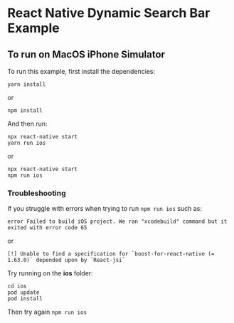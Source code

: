 # React Native Dynamic Search Bar Example

## To run on MacOS iPhone Simulator

To run this example, first install the dependencies:

```
yarn install
```
or
```
npm install
```

And then run:

```
npx react-native start
yarn run ios
```
or
```
npx react-native start
npm run ios
```


### Troubleshooting

If you struggle with errors when trying to run `npm run ios` such as:

```
error Failed to build iOS project. We ran "xcodebuild" command but it exited with error code 65
````
or
```
[!] Unable to find a specification for `boost-for-react-native (= 1.63.0)` depended upon by `React-jsi`
```

Try running on the **ios** folder:

```
cd ios
pod update
pod install
```

Then try again `npm run ios`
